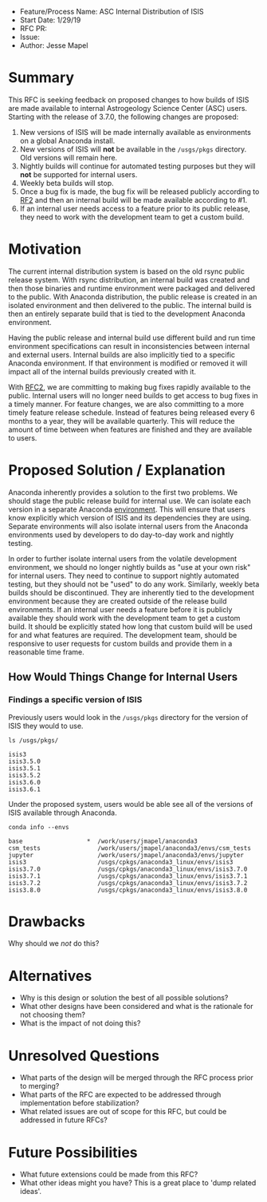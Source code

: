 - Feature/Process Name: ASC Internal Distribution of ISIS
- Start Date: 1/29/19
- RFC PR:
- Issue:
- Author: Jesse Mapel

<!-- This is a comment block that is not visible. We provide some instructions in here. When submitting an RFC please copy this template into a new wiki page titled RFC#:Title, where the number is the next incrementing number. If you would like to submit an RFC, but are unable to edit the wiki, please open an issue and we will assist you in getting your RFC posted. Please fill in, to the largest extent possible, the template below describing your RFC. After that, be active on the associated issue and we can move the RFC through the process.-->

# Summary
This RFC is seeking feedback on proposed changes to how builds of ISIS are made available to internal Astrogeology Science Center (ASC) users. Starting with the release of 3.7.0, the following changes are proposed:

1. New versions of ISIS will be made internally available as environments on a global Anaconda install.
1. New versions of ISIS will **not** be available in the `/usgs/pkgs` directory. Old versions will remain here.
1. Nightly builds will continue for automated testing purposes but they will **not** be supported for internal users.
1. Weekly beta builds will stop.
1. Once a bug fix is made, the bug fix will be released publicly according to [RF2](https://github.com/USGS-Astrogeology/ISIS3/wiki/RFC2:-Release-Process) and then an internal build will be made available according to #1.
1. If an internal user needs access to a feature prior to its public release, they need to work with the development team to get a custom build.

# Motivation
The current internal distribution system is based on the old rsync public release system. With rsync distribution, an internal build was created and then those binaries and runtime environment were packaged and delivered to the public. With Anaconda distribution, the public release is created in an isolated environment and then delivered to the public. The internal build is then an entirely separate build that is tied to the development Anaconda environment.

Having the public release and internal build use different build and run time environment specifications can result in inconsistencies between internal and external users. Internal builds are also implicitly tied to a specific Anaconda environment. If that environment is modified or removed it will impact all of the internal builds previously created with it.

With [RFC2](https://github.com/USGS-Astrogeology/ISIS3/wiki/RFC2:-Release-Process), we are committing to making bug fixes rapidly available to the public. Internal users will no longer need builds to get access to bug fixes in a timely manner. For feature changes, we are also committing to a more timely feature release schedule. Instead of features being released every 6 months to a year, they will be available quarterly. This will reduce the amount of time between when features are finished and they are available to users.

# Proposed Solution / Explanation
Anaconda inherently provides a solution to the first two problems. We should stage the public release build for internal use. We can isolate each version in a separate Anaconda [environment](https://docs.conda.io/projects/conda/en/master/user-guide/tasks/manage-environments.html). This will ensure that users know explicitly which version of ISIS and its dependencies they are using. Separate environments will also isolate internal users from the Anaconda environments used by developers to do day-to-day work and nightly testing.

In order to further isolate internal users from the volatile development environment, we should no longer nightly builds as "use at your own risk" for internal users. They need to continue to support nightly automated testing, but they should not be "used" to do any work. Similarly, weekly beta builds should be discontinued. They are inherently tied to the development environment because they are created outside of the release build environments. If an internal user needs a feature before it is publicly available they should work with the development team to get a custom build. It should be explicitly stated how long that custom build will be used for and what features are required. The development team, should be responsive to user requests for custom builds and provide them in a reasonable time frame.

## How Would Things Change for Internal Users

### Findings a specific version of ISIS
Previously users would look in the `/usgs/pkgs` directory for the version of ISIS they would to use.
```
ls /usgs/pkgs/

isis3
isis3.5.0
isis3.5.1
isis3.5.2
isis3.6.0
isis3.6.1
```

Under the proposed system, users would be able see all of the versions of ISIS available through Anaconda.
```
conda info --envs

base                  *  /work/users/jmapel/anaconda3
csm_tests                /work/users/jmapel/anaconda3/envs/csm_tests
jupyter                  /work/users/jmapel/anaconda3/envs/jupyter
isis3                    /usgs/cpkgs/anaconda3_linux/envs/isis3
isis3.7.0                /usgs/cpkgs/anaconda3_linux/envs/isis3.7.0
isis3.7.1                /usgs/cpkgs/anaconda3_linux/envs/isis3.7.1
isis3.7.2                /usgs/cpkgs/anaconda3_linux/envs/isis3.7.2
isis3.8.0                /usgs/cpkgs/anaconda3_linux/envs/isis3.8.0
```

# Drawbacks
Why should we *not* do this?

# Alternatives
  - Why is this design or solution the best of all possible solutions?
  - What other designs have been considered and what is the rationale for not choosing them?
  - What is the impact of not doing this?

# Unresolved Questions
  - What parts of the design will be merged through the RFC process prior to merging?
  - What parts of the RFC are expected to be addressed through implementation before stabilization?
  - What related issues are out of scope for this RFC, but could be addressed in future RFCs?

# Future Possibilities
  - What future extensions could be made from this RFC?
  - What other ideas might you have? This is a great place to 'dump related ideas'.